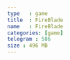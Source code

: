 ```yaml
---
type   : game
title  : FireBlade
name   : FireBlade
categories: [game]
telegram : 586
size : 496 MB
---
```




